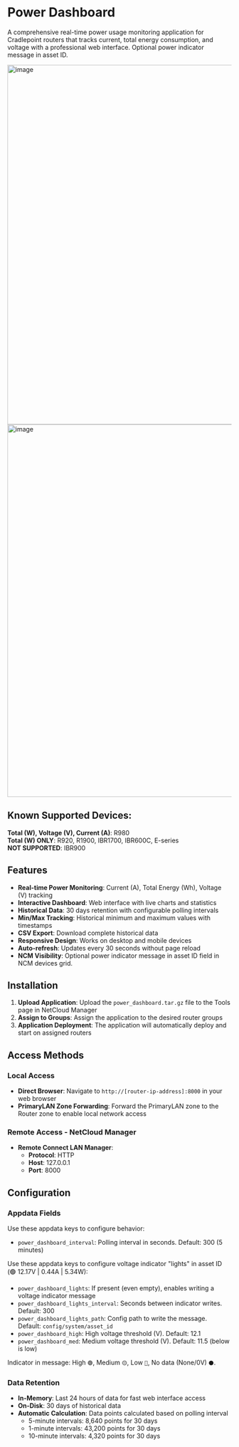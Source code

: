 # Power Dashboard

A comprehensive real-time power usage monitoring application for Cradlepoint routers that tracks current, total energy consumption, and voltage with a professional web interface.  Optional power indicator message in asset ID.  

<img width="1392" height="808" alt="image" src="https://github.com/user-attachments/assets/1540199c-b2b8-4b94-9551-5baf1ccd0c11" />
<img width="1392" height="837" alt="image" src="https://github.com/user-attachments/assets/53f9418c-7600-42ab-bcd6-fe923966a667" />

## Known Supported Devices:
**Total (W), Voltage (V), Current (A)**: R980  
**Total (W) ONLY**: R920, R1900, IBR1700, IBR600C, E-series  
**NOT SUPPORTED**: IBR900

## Features

- **Real-time Power Monitoring**: Current (A), Total Energy (Wh), Voltage (V) tracking
- **Interactive Dashboard**: Web interface with live charts and statistics
- **Historical Data**: 30 days retention with configurable polling intervals
- **Min/Max Tracking**: Historical minimum and maximum values with timestamps
- **CSV Export**: Download complete historical data
- **Responsive Design**: Works on desktop and mobile devices
- **Auto-refresh**: Updates every 30 seconds without page reload
- **NCM Visibility**: Optional power indicator message in asset ID field in NCM devices grid.

## Installation

1. **Upload Application**: Upload the `power_dashboard.tar.gz` file to the Tools page in NetCloud Manager
2. **Assign to Groups**: Assign the application to the desired router groups
3. **Application Deployment**: The application will automatically deploy and start on assigned routers

## Access Methods

### Local Access
- **Direct Browser**: Navigate to `http://[router-ip-address]:8000` in your web browser
- **PrimaryLAN Zone Forwarding**: Forward the PrimaryLAN zone to the Router zone to enable local network access

### Remote Access - NetCloud Manager
- **Remote Connect LAN Manager**: 
  - **Protocol**: HTTP
  - **Host**: 127.0.0.1
  - **Port**: 8000

## Configuration

### Appdata Fields

Use these appdata keys to configure behavior:

- `power_dashboard_interval`: Polling interval in seconds. Default: 300 (5 minutes)

Use these appdata keys to configure voltage indicator "lights" in asset ID (🟢 12.17V | 0.44A | 5.34W):

- `power_dashboard_lights`: If present (even empty), enables writing a voltage indicator message
- `power_dashboard_lights_interval`: Seconds between indicator writes. Default: 300
- `power_dashboard_lights_path`: Config path to write the message. Default: `config/system/asset_id`
- `power_dashboard_high`: High voltage threshold (V). Default: 12.1
- `power_dashboard_med`: Medium voltage threshold (V). Default: 11.5 (below is low)

Indicator in message: High `🟢`, Medium `🟡`, Low `🔴`, No data (None/0V) `⚫`.

### Data Retention

- **In-Memory**: Last 24 hours of data for fast web interface access
- **On-Disk**: 30 days of historical data
- **Automatic Calculation**: Data points calculated based on polling interval
  - 5-minute intervals: 8,640 points for 30 days
  - 1-minute intervals: 43,200 points for 30 days
  - 10-minute intervals: 4,320 points for 30 days

